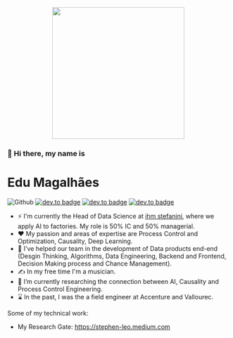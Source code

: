 <div id="header" align="center">
  <img src="https://media.giphy.com/media/ZeFG00TVXs54Pw4c8e/giphy.gif" width="300"/>
</div>

### 👋 Hi there, my name is 
# **Edu Magalhães**

![Github](https://img.shields.io/github/followers/edumagol?style=social) 
[![dev.to badge](https://img.shields.io/badge/-Edu%20Magalhaes-blue?style=flat&logo=linkedin)](https://www.linkedin.com/in/eduardomoliveira/) 
[![dev.to badge](https://img.shields.io/badge/-Twitter-blue?style=flat&logo=twitter)](https://twitter.com/edumagajanes)
[![dev.to badge](https://img.shields.io/badge/-%20Kaggle-blue?style=flat)](https://www.kaggle.com/edumagalhaes)

- ⚡ I'm currently the Head of Data Science at [ihm stefanini](https://www.ihm.com.br/), where we apply AI to factories. My role is 50% IC and 50% managerial.
- ❤️ My passion and areas of expertise are Process Control and Optimization, Causality, Deep Learning.
- 🌟 I've helped our team in the development of Data products end-end (Desgin Thinking, Algorithms, Data Engineering, Backend and Frontend, Decision Making process and Chance Management).
- ✍️ In my free time I'm a musician.
- 🔭 I’m currently researching the connection between AI, Causality and Process Control Engineering.
- ⌛ In the past, I was the  a field engineer at Accenture and Vallourec.

Some of my technical work:
- My Research Gate: https://stephen-leo.medium.com
